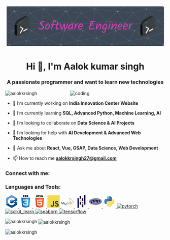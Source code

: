 ![logo](https://github.com/Aalokkrsingh/Aalokkrsingh/blob/main/github-header-image%20(1).png)
<h1 align="center">Hi 👋, I'm Aalok kumar singh</h1>
<h3 align="center">A passionate programmer and want to learn new technologies</h3>
<img align="right" alt="coding" width=300 border-radius=10 src="https://encrypted-tbn0.gstatic.com/images?q=tbn:ANd9GcQKtnjaO53oMhGoI5Ke8MD_UB6TzISg4iLWPw&s">
<p align="left"> <img src="https://komarev.com/ghpvc/?username=aalokkrsingh&label=Profile%20views&color=0e75b6&style=flat" alt="aalokkrsingh" /> </p>

- 🔭 I’m currently working on **India Innovation Center Website**

- 🌱 I’m currently learning **SQL, Advanced Python, Machine Learning, AI**

- 👯 I’m looking to collaborate on **Data Science & AI Projects**

- 🤝 I’m looking for help with **AI Development & Advanced Web Technologies**

- 💬 Ask me about **React, Vue, GSAP, Data Science, Web Development**

- 📫 How to reach me **aalokkrsingh27@gmail.com**

<h3 align="left">Connect with me:</h3>
<p align="left">
</p>

<h3 align="left">Languages and Tools:</h3>
<p align="left"> <a href="https://www.w3schools.com/cpp/" target="_blank" rel="noreferrer"> <img src="https://raw.githubusercontent.com/devicons/devicon/master/icons/cplusplus/cplusplus-original.svg" alt="cplusplus" width="40" height="40"/> </a> <a href="https://www.w3schools.com/css/" target="_blank" rel="noreferrer"> <img src="https://raw.githubusercontent.com/devicons/devicon/master/icons/css3/css3-original-wordmark.svg" alt="css3" width="40" height="40"/> </a> <a href="https://www.w3.org/html/" target="_blank" rel="noreferrer"> <img src="https://raw.githubusercontent.com/devicons/devicon/master/icons/html5/html5-original-wordmark.svg" alt="html5" width="40" height="40"/> </a> <a href="https://developer.mozilla.org/en-US/docs/Web/JavaScript" target="_blank" rel="noreferrer"> <img src="https://raw.githubusercontent.com/devicons/devicon/master/icons/javascript/javascript-original.svg" alt="javascript" width="40" height="40"/> </a> <a href="https://www.mysql.com/" target="_blank" rel="noreferrer"> <img src="https://raw.githubusercontent.com/devicons/devicon/master/icons/mysql/mysql-original-wordmark.svg" alt="mysql" width="40" height="40"/> </a> <a href="https://pandas.pydata.org/" target="_blank" rel="noreferrer"> <img src="https://raw.githubusercontent.com/devicons/devicon/2ae2a900d2f041da66e950e4d48052658d850630/icons/pandas/pandas-original.svg" alt="pandas" width="40" height="40"/> </a> <a href="https://www.php.net" target="_blank" rel="noreferrer"> <img src="https://raw.githubusercontent.com/devicons/devicon/master/icons/php/php-original.svg" alt="php" width="40" height="40"/> </a> <a href="https://www.python.org" target="_blank" rel="noreferrer"> <img src="https://raw.githubusercontent.com/devicons/devicon/master/icons/python/python-original.svg" alt="python" width="40" height="40"/> </a> <a href="https://pytorch.org/" target="_blank" rel="noreferrer"> <img src="https://www.vectorlogo.zone/logos/pytorch/pytorch-icon.svg" alt="pytorch" width="40" height="40"/> </a> <a href="https://scikit-learn.org/" target="_blank" rel="noreferrer"> <img src="https://upload.wikimedia.org/wikipedia/commons/0/05/Scikit_learn_logo_small.svg" alt="scikit_learn" width="40" height="40"/> </a> <a href="https://seaborn.pydata.org/" target="_blank" rel="noreferrer"> <img src="https://seaborn.pydata.org/_images/logo-mark-lightbg.svg" alt="seaborn" width="40" height="40"/> </a> <a href="https://www.tensorflow.org" target="_blank" rel="noreferrer"> <img src="https://www.vectorlogo.zone/logos/tensorflow/tensorflow-icon.svg" alt="tensorflow" width="40" height="40"/> </a> </p>

<p><img align="left" src="https://github-readme-stats.vercel.app/api/top-langs?username=aalokkrsingh&show_icons=true&locale=en&layout=compact" alt="aalokkrsingh" /></p>

<p>&nbsp;<img align="center" src="https://github-readme-stats.vercel.app/api?username=aalokkrsingh&show_icons=true&locale=en" alt="aalokkrsingh" /></p>

<p><img align="center" src="https://github-readme-streak-stats.herokuapp.com/?user=aalokkrsingh&" alt="aalokkrsingh" /></p>
